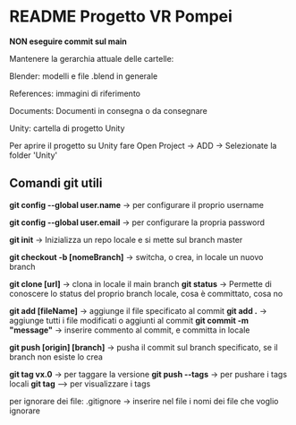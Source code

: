 # README Progetto VR Pompei

**NON eseguire commit sul main**

Mantenere la gerarchia attuale delle cartelle:

Blender: modelli e file .blend in generale

References: immagini di riferimento

Documents: Documenti in consegna o da consegnare

Unity: cartella di progetto Unity

Per aprire il progetto su Unity fare Open Project -> ADD -> Selezionate la folder 'Unity'

## Comandi git utili

**git config --global user.name** -> per configurare il proprio username

**git config --global user.email** -> per configurare la propria password

**git init** -> Inizializza un repo locale e si mette sul branch master

**git checkout -b [nomeBranch]** -> switcha, o crea, in locale un nuovo branch

**git clone [url]** -> clona in locale il main branch
**git status** -> Permette di conoscere lo status del proprio branch locale, cosa è committato, cosa no

**git add [fileName]** -> aggiunge il file specificato al commit
**git add .** -> aggiunge tutti i file modificati o aggiunti al commit
**git commit -m "message"** -> inserire commento al commit, e committa in locale

**git push [origin] [branch]** -> pusha il commit sul branch specificato, se il branch non esiste lo crea


**git tag vx.0** -> per taggare la versione 
**git push --tags** -> per pushare i tags locali
**git tag** --> per visualizzare i tags

per ignorare dei file:
.gitignore -> inserire nel file i nomi dei file che voglio ignorare
